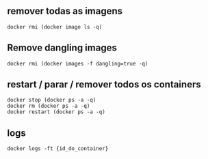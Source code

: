 ## remover todas as imagens
```
docker rmi (docker image ls -q)
```

## Remove dangling images
```
docker rmi (docker images -f dangling=true -q)
```

## restart / parar / remover todos os containers
```
docker stop (docker ps -a -q)
docker rm (docker ps -a -q)
docker restart (docker ps -a -q)
```

## logs
```
docker logs -ft {id_do_container}
```
